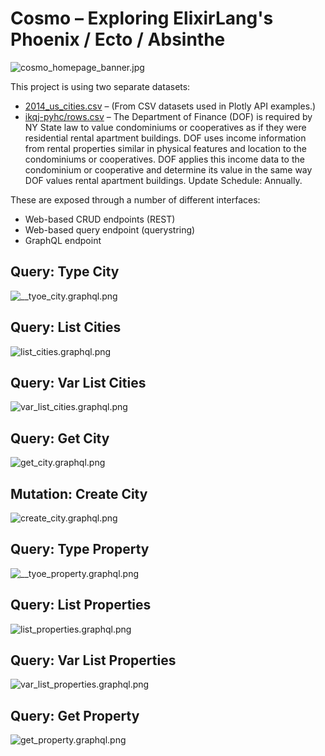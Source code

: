 # Cosmo – Exploring ElixirLang's Phoenix / Ecto / Absinthe

![cosmo_homepage_banner.jpg](./priv/static/images/cosmo_homepage_banner.jpg)

This project is using two separate datasets:

* [2014_us_cities.csv](https://github.com/plotly/datasets/blob/master/2014_us_cities.csv)	– (From CSV datasets used in Plotly API examples.)
* [ikqj-pyhc/rows.csv](https://data.cityofnewyork.us/api/views/ikqj-pyhc/rows.csv) – The Department of Finance (DOF) is required by NY State law to value condominiums or cooperatives as if they were residential rental apartment buildings. DOF uses income information from rental properties similar in physical features and location to the condominiums or cooperatives. DOF applies this income data to the condominium or cooperative and determine its value in the same way DOF values rental apartment buildings. Update Schedule: Annually.

These are exposed through a number of different interfaces:

* Web-based CRUD endpoints (REST)
* Web-based query endpoint (querystring)
* GraphQL endpoint

## Query: Type City
![__tyoe_city.graphql.png](./priv/static/images/graphiql/__type_city.graphql.png)

## Query: List Cities
![list_cities.graphql.png](./priv/static/images/graphiql/list_cities.graphql.png)

## Query: Var List Cities
![var_list_cities.graphql.png](./priv/static/images/graphiql/var_list_cities.graphql.png)

## Query: Get City
![get_city.graphql.png](./priv/static/images/graphiql/get_city.graphql.png)

## Mutation: Create City
![create_city.graphql.png](./priv/static/images/graphiql/create_city.graphql.png)

## Query: Type Property
![__tyoe_property.graphql.png](./priv/static/images/graphiql/__type_property.graphql.png)

## Query: List Properties
![list_properties.graphql.png](./priv/static/images/graphiql/list_properties.graphql.png)

## Query: Var List Properties
![var_list_properties.graphql.png](./priv/static/images/graphiql/var_list_properties.graphql.png)

## Query: Get Property
![get_property.graphql.png](./priv/static/images/graphiql/get_property.graphql.png)
